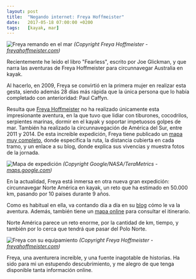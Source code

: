 ```yaml
---
layout: post
title:  "Negando internet: Freya Hoffmeister"
date:   2017-05-18 07:00:00 +0200
tags:	[kayak, mar]
---
```


![Freya remando en el mar][sea]
_(Copyright Freya Hoffmeister - [freyahoffmeister.com][freya_web])_

Recientemente he leido el libro "Fearless", escrito por Joe Glickman, y que
narra las aventuras de Freya Hoffmeister para circunnavegar Australia en kayak.

Al hacerlo, en 2009, Freya se convirtió en la primera mujer en realizar esta
gesta, siendo además 28 días más rápida que la única persona que lo había
completado con anterioridad: Paul Caffyn.

<!--more-->

Resulta que [Freya Hoffmeister][freya_wiki] no ha realizado únicamente esta
impresionante aventura, en la que tuvo que lidiar con tiburones, cocodrilos,
serpientes marinas, dormir en el kayak y soportar impetuosos golpes de mar.
También ha realizado la circunnavegación de América del Sur, entre 2011 y 2014.
De esta increible expedición, Freya tiene publicado un
[mapa muy completo][freya_mapa], donde especifica la ruta, la distancia
cubierta en cada tramo, y un enlace a su blog, donde explica sus vivencias y
muestra fotos de la jornada.

![Mapa de expedición][mapa]
_(Copyright Google/NASA/TeraMetrics - [maps.google.com][maps])_

En la actualidad, Freya está inmersa en otra nueva gran expedición:
circunnavegar Norte América en kayak, un reto que ha estimado en 
50.000 km, pasando por 10 paises durante 9 años.

Como es habitual en ella, va contando día a día en su [blog][freya_blog]
cómo le va la aventura. Además, también tiene un [mapa online][freya_na_map]
para consultar el itinerario.

Norte América parece un reto enorme, por la cantidad de km, tiempo, y también
por lo cerca que tendrá que pasar del Polo Norte.

![Freya con su equipamiento][gear]
_(Copyright Freya Hoffmeister - [freyahoffmeister.com][freya_web])_

Freya, una aventurera increible, y una fuente inagotable de historias. Ha sido
para mi un estupendo descubrimiento, y me alegro de que tenga disponible tanta
información online.

[gear]:			{{site.url}}/assets/20170518-freyahoffmeister-gear.png
[mapa]:			{{site.url}}/assets/20170518-freyahoffmeister-mapa.png
[sea]:			{{site.url}}/assets/20170518-freyahoffmeister-sea.png
[freya_wiki]:		https://es.wikipedia.org/wiki/Freya_Hoffmeister
[freya_web]:		http://freyahoffmeister.com/
[freya_mapa]:		https://fusiontables.google.com/DataSource?snapid=S317833SgEl
[maps]:			https://maps.google.com
[freya_blog]:		http://freyahoffmeister.com/posts/
[freya_na_map]:		https://fusiontables.googleusercontent.com/embedviz?q=select+col2+from+1h2vMAo6H1yO7eRDeXfdFP1uUnTDOL06MUeAtDUws&viz=MAP&h=false&lat=63.6722663543392&lng=-114.11640625000001&t=3&z=4&l=col2&y=3&tmplt=4&hml=KML
